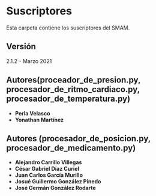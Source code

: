 # Suscriptores

Esta carpeta contiene los suscriptores del SMAM.

## Versión

2.1.2 - Marzo 2021

## Autores(proceador_de_presion.py, procesador_de_ritmo_cardiaco.py, procesador_de_temperatura.py)

* **Perla Velasco**
* **Yonathan Martínez**

## Autores (procesador_de_posicion.py, procesador_de_medicamento.py)
* **Alejandro Carrillo Villegas**
* **César Gabriel Díaz Curiel**
* **Juan Carlos García Murillo**
* **Josué Guillermo González Pinedo**
* **José Germán González Rodarte**

